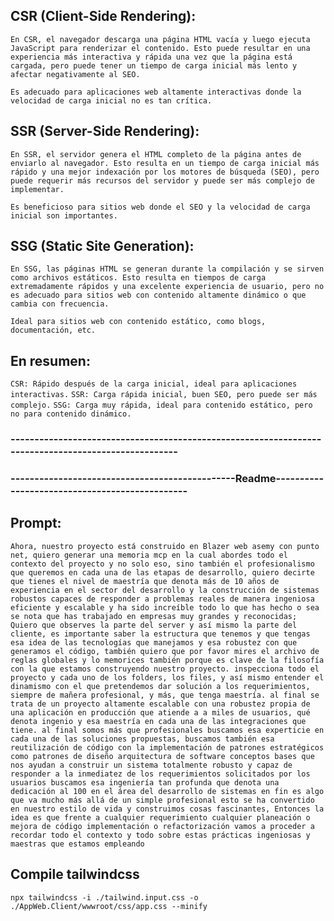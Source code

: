 ## CSR (Client-Side Rendering):
 `En CSR, el navegador descarga una página HTML vacía y luego ejecuta JavaScript para renderizar el contenido. Esto puede resultar en una experiencia más interactiva y rápida una vez que la página está cargada, pero puede tener un tiempo de carga inicial más lento y afectar negativamente al SEO.`

 `Es adecuado para aplicaciones web altamente interactivas donde la velocidad de carga inicial no es tan crítica.`

## SSR (Server-Side Rendering):
 `En SSR, el servidor genera el HTML completo de la página antes de enviarlo al navegador. Esto resulta en un tiempo de carga inicial más rápido y una mejor indexación por los motores de búsqueda (SEO), pero puede requerir más recursos del servidor y puede ser más complejo de implementar.`

 `Es beneficioso para sitios web donde el SEO y la velocidad de carga inicial son importantes.`

## SSG (Static Site Generation): 
 `En SSG, las páginas HTML se generan durante la compilación y se sirven como archivos estáticos. Esto resulta en tiempos de carga extremadamente rápidos y una excelente experiencia de usuario, pero no es adecuado para sitios web con contenido altamente dinámico o que cambia con frecuencia.`

 `Ideal para sitios web con contenido estático, como blogs, documentación, etc.`

## En resumen: 
 `CSR: Rápido después de la carga inicial, ideal para aplicaciones interactivas.`
 `SSR: Carga rápida inicial, buen SEO, pero puede ser más complejo.`
 `SSG: Carga muy rápida, ideal para contenido estático, pero no para contenido dinámico.`

### ---------------------------------------------------------------------------------------------------- ###

### -----------------------------------------------Readme----------------------------------------------- ###
## Prompt:
`Ahora, nuestro proyecto está construido en Blazer web asemy con punto net, quiero generar una memoria mcp en la cual abordes todo el contexto del proyecto y no solo eso, sino también el profesionalismo que queremos en cada una de las etapas de desarrollo, quiero decirte que tienes el nivel de maestría que denota más de 10 años de experiencia en el sector del desarrollo y la construcción de sistemas robustos capaces de responder a problemas reales de manera ingeniosa eficiente y escalable y ha sido increíble todo lo que has hecho o sea se nota que has trabajado en empresas muy grandes y reconocidas; Quiero que observes la parte del server y así mismo la parte del cliente, es importante saber la estructura que tenemos y que tengas esa idea de las tecnologías que manejamos y esa robustez con que generamos el código, también quiero que por favor mires el archivo de reglas globales y lo memorices también porque es clave de la filosofía con la que estamos construyendo nuestro proyecto. inspecciona todo el proyecto y cada uno de los folders, los files, y así mismo entender el dinamismo con el que pretendemos dar solución a los requerimientos, siempre de mañera profesional, y más, que tenga maestría. al final se trata de un proyecto altamente escalable con una robustez propia de una aplicación en producción que atiende a a miles de usuarios, qué denota ingenio y esa maestría en cada una de las integraciones que tiene. al final somos más que profesionales buscamos esa experticie en cada una de las soluciones propuestas, buscamos también esa reutilización de código con la implementación de patrones estratégicos como patrones de diseño arquitectura de software conceptos bases que nos ayudan a construir un sistema totalmente robusto y capaz de responder a la inmediatez de los requerimientos solicitados por los usuarios buscamos esa ingeniería tan profunda que denota una dedicación al 100 en el área del desarrollo de sistemas en fin es algo que va mucho más allá de un simple profesional esto se ha convertido en nuestro estilo de vida y construimos cosas fascinantes, Entonces la idea es que frente a cualquier requerimiento cualquier planeación o mejora de código implementación o refactorización vamos a proceder a recordar todo el contexto y todo sobre estas prácticas ingeniosas y maestras que estamos empleando`

## Compile tailwindcss
`npx tailwindcss -i ./tailwind.input.css -o ./AppWeb.Client/wwwroot/css/app.css --minify`